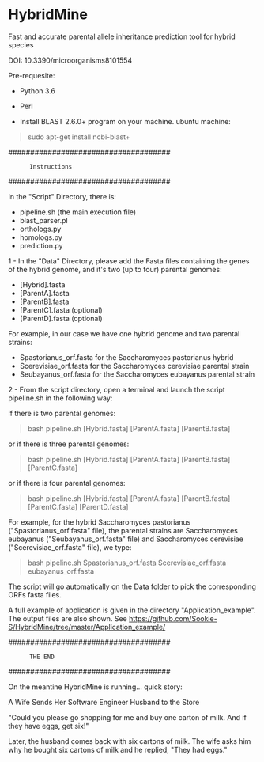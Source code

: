 # HybridMine
Fast and accurate parental allele inheritance prediction tool for hybrid species

DOI: 10.3390/microorganisms8101554 




Pre-requesite:

- Python 3.6
- Perl 

- Install BLAST 2.6.0+ program on your machine.
ubuntu machine:
>sudo apt-get install ncbi-blast+


#####################################

          Instructions
          
#####################################

In the "Script" Directory, there is:
- pipeline.sh (the main execution file)
- blast_parser.pl
- orthologs.py
- homologs.py
- prediction.py

1 - In the "Data" Directory, please add the Fasta files containing the genes of the hybrid genome, and it's two (up to four) parental genomes:
- [Hybrid].fasta
- [ParentA].fasta
- [ParentB].fasta
- [ParentC].fasta (optional)
- [ParentD].fasta (optional)


For example, in our case we have one hybrid genome and two parental strains:
- Spastorianus_orf.fasta for the Saccharomyces pastorianus hybrid
- Scerevisiae_orf.fasta for the Saccharomyces cerevisiae parental strain
- Seubayanus_orf.fasta for the Saccharomyces eubayanus parental strain


2 - From the script directory, open a terminal and launch the script pipeline.sh in the following way:

if there is two parental genomes:
> bash pipeline.sh [Hybrid.fasta] [ParentA.fasta] [ParentB.fasta]

or if there is three parental genomes:
> bash pipeline.sh [Hybrid.fasta] [ParentA.fasta] [ParentB.fasta] [ParentC.fasta]

or if there is four parental genomes:
> bash pipeline.sh [Hybrid.fasta] [ParentA.fasta] [ParentB.fasta] [ParentC.fasta] [ParentD.fasta]


For example, for the hybrid Saccharomyces pastorianus ("Spastorianus_orf.fasta" file), the parental strains are Saccharomyces eubayanus ("Seubayanus_orf.fasta" file) and Saccharomyces cerevisiae ("Scerevisiae_orf.fasta" file), we type:
> bash pipeline.sh Spastorianus_orf.fasta Scerevisiae_orf.fasta eubayanus_orf.fasta

The script will go automatically on the Data folder to pick the corresponding ORFs fasta files.


A full example of application is given in the directory "Application_example". The output files are also shown.
See https://github.com/Sookie-S/HybridMine/tree/master/Application_example/





#####################################

          THE END
          
#####################################


On the meantine HybridMine is running... quick story:

A Wife Sends Her Software Engineer Husband to the Store 

"Could you please go shopping for me and buy one carton of milk. And if they have eggs, get six!"

Later, the husband comes back with six cartons of milk. The wife asks him why he bought six cartons of milk and he replied, "They had eggs."



